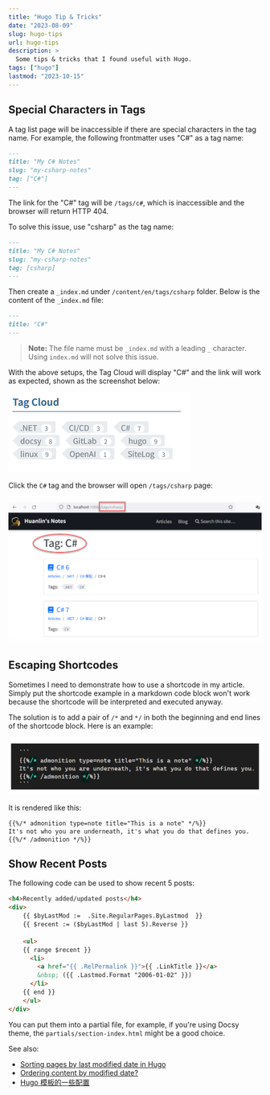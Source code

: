 ```yaml
---
title: "Hugo Tip & Tricks"
date: "2023-08-09"
slug: hugo-tips
url: hugo-tips
description: >
  Some tips & tricks that I found useful with Hugo.
tags: ["hugo"]
lastmod: "2023-10-15"
---
```


## Special Characters in Tags

A tag list page will be inaccessible if there are special characters in the tag name. For example, the following frontmatter uses "C#" as a tag name:

```md
---
title: "My C# Notes"
slug: "my-csharp-notes"
tag: ["C#"]
---
```

The link for the "C#" tag will be `/tags/c#`, which is inaccessible and the browser will return HTTP 404.

To solve this issue, use "csharp" as the tag name:

```md
---
title: "My C# Notes"
slug: "my-csharp-notes"
tag: [csharp]
---
```

Then create a `_index.md` under `/content/en/tags/csharp` folder. Below is the content of the `_index.md` file:

```md
---
title: "C#"
---
```

> **Note:** The file name must be `_index.md` with a leading `_` character. Using `index.md` will not solve this issue.


With the above setups, the Tag Cloud will display "C#" and the link will work as expected, shown as the screenshot below:

![](images/tag-cloud.png)

Click the `C#` tag and the browser will open `/tags/csharp` page:

![](images/tags-csharp-page.png)

## Escaping Shortcodes

Sometimes I need to demonstrate how to use a shortcode in my article. Simply put the shortcode example in a markdown code block won't work because the shortcode will be interpreted and executed anyway.

The solution is to add a pair of `/*` and `*/` in both the beginning and end lines of the shortcode block. Here is an example:

![](images/escaping-shortcode.png)

It is rendered like this:

```
{{%/* admonition type=note title="This is a note" */%}}
It's not who you are underneath, it's what you do that defines you.
{{%/* /admonition */%}}
```

## Show Recent Posts

The following code can be used to show recent 5 posts:

```html
<h4>Recently added/updated posts</h4>
<div>
    {{ $byLastMod :=  .Site.RegularPages.ByLastmod  }}
    {{ $recent := ($byLastMod | last 5).Reverse }}

    <ul>
    {{ range $recent }}
      <li>
        <a href="{{ .RelPermalink }}">{{ .LinkTitle }}</a>
        &nbsp; ({{ .Lastmod.Format "2006-01-02" }})
      </li>
    {{ end }}
    </ul>
</div>
```

You can put them into a partial file, for example, if you're using Docsy theme, the `partials/section-index.html` might be a good choice.

See also: 

- [Sorting pages by last modified date in Hugo](https://echorand.me/posts/hugo-reverse-sort-modified/)
- [Ordering content by modified date?](https://discourse.gohugo.io/t/ordering-content-by-modified-date/3175)
- [Hugo 模板的一些配置](https://r888800009.github.io/wiki/hugo-template/)

